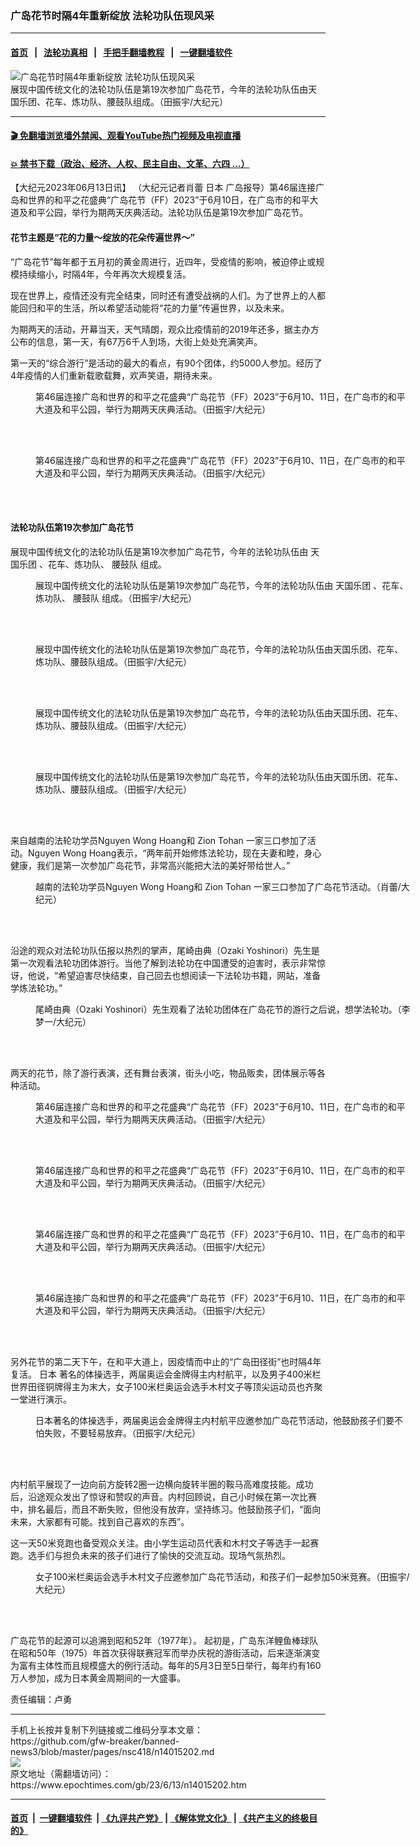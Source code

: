 ### 广岛花节时隔4年重新绽放 法轮功队伍现风采
------------------------

#### [首页](https://github.com/gfw-breaker/banned-news3/blob/master/README.md) &nbsp;&nbsp;|&nbsp;&nbsp; [法轮功真相](https://github.com/begood0513/basic/blob/master/README.md)  &nbsp;&nbsp;|&nbsp;&nbsp; [手把手翻墙教程](https://github.com/gfw-breaker/guides/wiki)  &nbsp;&nbsp;|&nbsp;&nbsp; [一键翻墙软件](https://github.com/gfw-breaker/nogfw/blob/master/README.md)  



<div><img alt="广岛花节时隔4年重新绽放 法轮功队伍现风采" class="attachment-djy_600_400 size-djy_600_400 wp-post-image" src="https://i.epochtimes.com/assets/uploads/2023/06/id14015210-e1f5be205bdb46abebac3dcb-600x400.png"/>
<div class="caption">
 展现中国传统文化的法轮功队伍是第19次参加广岛花节，今年的法轮功队伍由天国乐团、花车、炼功队、腰鼓队组成。（田振宇/大纪元）
</div></div><hr/>

#### [ 🎬  免翻墙浏览墙外禁闻、观看YouTube热门视频及电视直播](https://github.com/gfw-breaker/HelloWorld)

#### [ 💥  禁书下载（政治、经济、人权、民主自由、文革、六四 ...）](https://github.com/gfw-breaker/books/blob/master/README.md)

<div><p>
 【大纪元2023年06月13日讯】
 <span style="font-weight: 400;">
  （大纪元记者肖蕾
  <ok href="https://www.epochtimes.com/gb/tag/%E6%97%A5%E6%9C%AC.html">
   日本
  </ok>
  广岛报导）第46届连接广岛和世界的和平之花盛典“广岛花节（FF）2023”于6月10日，在广岛市的和平大道及和平公园，举行为期两天庆典活动。法轮功队伍是第19次参加广岛花节。
 </span>
</p>
<h4>
 <strong>
  花节主题是“花的力量～绽放的花朵传遍世界～”
 </strong>
</h4>
<p>
 <span style="font-weight: 400;">
  “广岛花节”每年都于五月初的黄金周进行，近四年，受疫情的影响，被迫停止或规模持续缩小，时隔4年，今年再次大规模复活。
 </span>
</p>
<p>
 <span style="font-weight: 400;">
  现在世界上，疫情还没有完全结束，同时还有遭受战祸的人们。为了世界上的人都能回归和平的生活，所以希望活动能将“花的力量”传遍世界，以及未来。
 </span>
</p>
<p>
 <span style="font-weight: 400;">
  为期两天的活动，开幕当天，天气晴朗，观众比疫情前的2019年还多，据主办方公布的信息，第一天，有67万6千人到场，大街上处处充满笑声。
 </span>
</p>
<p>
 <span style="font-weight: 400;">
  第一天的“综合游行”是活动的最大的看点，有90个团体，约5000人参加。经历了4年疫情的人们重新载歌载舞，欢声笑语，期待未来。
 </span>
</p>
<figure aria-describedby="caption-attachment-14015211" class="wp-caption aligncenter" id="attachment_14015211" style="width: 600px">
 <ok href="https://i.epochtimes.com/assets/uploads/2023/06/id14015211-46607f9f61f26f84f6aadab4.png" target="_blank">
  <img alt="" class="size-large wp-image-14015211" src="https://i.epochtimes.com/assets/uploads/2023/06/id14015211-46607f9f61f26f84f6aadab4-600x338.png"/>
 </ok>
 <br/><figcaption class="wp-caption-text" id="caption-attachment-14015211">
  第46届连接广岛和世界的和平之花盛典“广岛花节（FF）2023”于6月10、11日，在广岛市的和平大道及和平公园，举行为期两天庆典活动。（田振宇/大纪元）
 </figcaption><br/>
</figure><br/>
<figure aria-describedby="caption-attachment-14015212" class="wp-caption aligncenter" id="attachment_14015212" style="width: 600px">
 <ok href="https://i.epochtimes.com/assets/uploads/2023/06/id14015212-c770d472dc58c7012e6f9093.png" target="_blank">
  <img alt="" class="size-large wp-image-14015212" src="https://i.epochtimes.com/assets/uploads/2023/06/id14015212-c770d472dc58c7012e6f9093-600x400.png"/>
 </ok>
 <br/><figcaption class="wp-caption-text" id="caption-attachment-14015212">
  第46届连接广岛和世界的和平之花盛典“广岛花节（FF）2023”于6月10、11日，在广岛市的和平大道及和平公园，举行为期两天庆典活动。（田振宇/大纪元）
 </figcaption><br/>
</figure><br/>
<h4>
 法轮功队伍第19次参加广岛花节
</h4>
<p>
 <span style="font-weight: 400;">
  展现中国传统文化的法轮功队伍是第19次参加广岛花节，今年的法轮功队伍由
  <ok href="https://www.epochtimes.com/gb/tag/%E5%A4%A9%E5%9B%BD%E4%B9%90%E5%9B%A2.html">
   天国乐团
  </ok>
  、花车、炼功队、
  <ok href="https://www.epochtimes.com/gb/tag/%E8%85%B0%E9%BC%93%E9%98%9F.html">
   腰鼓队
  </ok>
  组成。
 </span>
</p>
<figure aria-describedby="caption-attachment-14015234" class="wp-caption aligncenter" id="attachment_14015234" style="width: 600px">
 <ok href="https://i.epochtimes.com/assets/uploads/2023/06/id14015234-f0e73d33ac02fe6ecf77b20e.png" target="_blank">
  <img alt="" class="size-large wp-image-14015234" src="https://i.epochtimes.com/assets/uploads/2023/06/id14015234-f0e73d33ac02fe6ecf77b20e-600x338.png"/>
 </ok>
 <br/><figcaption class="wp-caption-text" id="caption-attachment-14015234">
  展现中国传统文化的法轮功队伍是第19次参加广岛花节，今年的法轮功队伍由
  <ok href="https://www.epochtimes.com/gb/tag/%E5%A4%A9%E5%9B%BD%E4%B9%90%E5%9B%A2.html">
   天国乐团
  </ok>
  、花车、炼功队、
  <ok href="https://www.epochtimes.com/gb/tag/%E8%85%B0%E9%BC%93%E9%98%9F.html">
   腰鼓队
  </ok>
  组成。（田振宇/大纪元）
 </figcaption><br/>
</figure><br/>
<figure aria-describedby="caption-attachment-14015213" class="wp-caption aligncenter" id="attachment_14015213" style="width: 600px">
 <ok href="https://i.epochtimes.com/assets/uploads/2023/06/id14015213-e2cbf331b06f0df5422b558d.png" target="_blank">
  <img alt="" class="size-large wp-image-14015213" src="https://i.epochtimes.com/assets/uploads/2023/06/id14015213-e2cbf331b06f0df5422b558d-600x338.png"/>
 </ok>
 <br/><figcaption class="wp-caption-text" id="caption-attachment-14015213">
  展现中国传统文化的法轮功队伍是第19次参加广岛花节，今年的法轮功队伍由天国乐团、花车、炼功队、腰鼓队组成。（田振宇/大纪元）
 </figcaption><br/>
</figure><br/>
<figure aria-describedby="caption-attachment-14015215" class="wp-caption aligncenter" id="attachment_14015215" style="width: 600px">
 <ok href="https://i.epochtimes.com/assets/uploads/2023/06/id14015215-83531211f8aed14cfc43d332.png" target="_blank">
  <img alt="" class="size-large wp-image-14015215" src="https://i.epochtimes.com/assets/uploads/2023/06/id14015215-83531211f8aed14cfc43d332-600x338.png"/>
 </ok>
 <br/><figcaption class="wp-caption-text" id="caption-attachment-14015215">
  展现中国传统文化的法轮功队伍是第19次参加广岛花节，今年的法轮功队伍由天国乐团、花车、炼功队、腰鼓队组成。（田振宇/大纪元）
 </figcaption><br/>
</figure><br/>
<figure aria-describedby="caption-attachment-14015216" class="wp-caption aligncenter" id="attachment_14015216" style="width: 600px">
 <ok href="https://i.epochtimes.com/assets/uploads/2023/06/id14015216-3cb643ff13273b2e2ba1b7be41c5e5b5.png" target="_blank">
  <img alt="" class="size-large wp-image-14015216" src="https://i.epochtimes.com/assets/uploads/2023/06/id14015216-3cb643ff13273b2e2ba1b7be41c5e5b5-600x338.png"/>
 </ok>
 <br/><figcaption class="wp-caption-text" id="caption-attachment-14015216">
  展现中国传统文化的法轮功队伍是第19次参加广岛花节，今年的法轮功队伍由天国乐团、花车、炼功队、腰鼓队组成。（田振宇/大纪元）
 </figcaption><br/>
</figure><br/>
<p>
 <span style="font-weight: 400;">
  来自越南的法轮功学员Nguyen Wong Hoang和 Zion Tohan 一家三口参加了活动。Nguyen Wong Hoang表示，“两年前开始修炼法轮功，现在夫妻和睦，身心健康，我们是第一次参加广岛花节，非常高兴能把大法的美好带给世人。”
 </span>
</p>
<figure aria-describedby="caption-attachment-14015218" class="wp-caption aligncenter" id="attachment_14015218" style="width: 600px">
 <ok href="https://i.epochtimes.com/assets/uploads/2023/06/id14015218-1b90003900b65db92511375370520f1e.jpg" target="_blank">
  <img alt="" class="size-large wp-image-14015218" src="https://i.epochtimes.com/assets/uploads/2023/06/id14015218-1b90003900b65db92511375370520f1e-600x450.jpg"/>
 </ok>
 <br/><figcaption class="wp-caption-text" id="caption-attachment-14015218">
  越南的法轮功学员Nguyen Wong Hoang和 Zion Tohan 一家三口参加了广岛花节活动。（肖蕾/大纪元）
 </figcaption><br/>
</figure><br/>
<p>
 <span style="font-weight: 400;">
  沿途的观众对法轮功队伍报以热烈的掌声，尾崎由典（Ozaki Yoshinori）先生是第一次观看法轮功团体游行。当他了解到法轮功在中国遭受的迫害时，表示非常惊讶，他说，“希望迫害尽快结束，自己回去也想阅读一下法轮功书籍，网站，准备学炼法轮功。”
 </span>
</p>
<figure aria-describedby="caption-attachment-14015219" class="wp-caption aligncenter" id="attachment_14015219" style="width: 600px">
 <ok href="https://i.epochtimes.com/assets/uploads/2023/06/id14015219-f2699a8b60d75b8f73bafd96d2d6a531.jpg" target="_blank">
  <img alt="" class="size-large wp-image-14015219" src="https://i.epochtimes.com/assets/uploads/2023/06/id14015219-f2699a8b60d75b8f73bafd96d2d6a531-600x450.jpg"/>
 </ok>
 <br/><figcaption class="wp-caption-text" id="caption-attachment-14015219">
  尾崎由典（Ozaki Yoshinori）先生观看了法轮功团体在广岛花节的游行之后说，想学法轮功。（李梦一/大纪元）
 </figcaption><br/>
</figure><br/>
<p>
 <span style="font-weight: 400;">
  两天的花节，除了游行表演，还有舞台表演，街头小吃，物品贩卖，团体展示等各种活动。
 </span>
</p>
<figure aria-describedby="caption-attachment-14015217" class="wp-caption aligncenter" id="attachment_14015217" style="width: 600px">
 <ok href="https://i.epochtimes.com/assets/uploads/2023/06/id14015217-18ca49c3ece3e10506014088.png" target="_blank">
  <img alt="" class="size-large wp-image-14015217" src="https://i.epochtimes.com/assets/uploads/2023/06/id14015217-18ca49c3ece3e10506014088-600x338.png"/>
 </ok>
 <br/><figcaption class="wp-caption-text" id="caption-attachment-14015217">
  第46届连接广岛和世界的和平之花盛典“广岛花节（FF）2023”于6月10、11日，在广岛市的和平大道及和平公园，举行为期两天庆典活动。（田振宇/大纪元）
 </figcaption><br/>
</figure><br/>
<figure aria-describedby="caption-attachment-14015226" class="wp-caption aligncenter" id="attachment_14015226" style="width: 600px">
 <ok href="https://i.epochtimes.com/assets/uploads/2023/06/id14015226-25445ca657beabb551ccbdfa.png" target="_blank">
  <img alt="" class="size-large wp-image-14015226" src="https://i.epochtimes.com/assets/uploads/2023/06/id14015226-25445ca657beabb551ccbdfa-600x384.png"/>
 </ok>
 <br/><figcaption class="wp-caption-text" id="caption-attachment-14015226">
  第46届连接广岛和世界的和平之花盛典“广岛花节（FF）2023”于6月10、11日，在广岛市的和平大道及和平公园，举行为期两天庆典活动。（田振宇/大纪元）
 </figcaption><br/>
</figure><br/>
<figure aria-describedby="caption-attachment-14015224" class="wp-caption aligncenter" id="attachment_14015224" style="width: 600px">
 <ok href="https://i.epochtimes.com/assets/uploads/2023/06/id14015224-3c8a4911810814c78bc3d5ae.jpg" target="_blank">
  <img alt="" class="size-large wp-image-14015224" src="https://i.epochtimes.com/assets/uploads/2023/06/id14015224-3c8a4911810814c78bc3d5ae-600x400.jpg"/>
 </ok>
 <br/><figcaption class="wp-caption-text" id="caption-attachment-14015224">
  第46届连接广岛和世界的和平之花盛典“广岛花节（FF）2023”于6月10、11日，在广岛市的和平大道及和平公园，举行为期两天庆典活动。（田振宇/大纪元）
 </figcaption><br/>
</figure><br/>
<figure aria-describedby="caption-attachment-14015225" class="wp-caption aligncenter" id="attachment_14015225" style="width: 600px">
 <ok href="https://i.epochtimes.com/assets/uploads/2023/06/id14015225-5a60b5bb074b7daaf51ab187.jpg" target="_blank">
  <img alt="" class="size-large wp-image-14015225" src="https://i.epochtimes.com/assets/uploads/2023/06/id14015225-5a60b5bb074b7daaf51ab187-600x400.jpg"/>
 </ok>
 <br/><figcaption class="wp-caption-text" id="caption-attachment-14015225">
  第46届连接广岛和世界的和平之花盛典“广岛花节（FF）2023”于6月10、11日，在广岛市的和平大道及和平公园，举行为期两天庆典活动。（田振宇/大纪元）
 </figcaption><br/>
</figure><br/>
<p>
 <span style="font-weight: 400;">
  另外花节的第二天下午，在和平大道上，因疫情而中止的“广岛田径街”也时隔4年复活。
  <ok href="https://www.epochtimes.com/gb/tag/%E6%97%A5%E6%9C%AC.html">
   日本
  </ok>
  著名的体操选手，两届奥运会金牌得主内村航平，以及男子400米栏世界田径铜牌得主为末大，女子100米栏奥运会选手木村文子等顶尖运动员也齐聚一堂进行演示。
 </span>
</p>
<figure aria-describedby="caption-attachment-14015220" class="wp-caption aligncenter" id="attachment_14015220" style="width: 600px">
 <ok href="https://i.epochtimes.com/assets/uploads/2023/06/id14015220-e5c256d7121af8dd3c4eb56c.png" target="_blank">
  <img alt="" class="size-large wp-image-14015220" src="https://i.epochtimes.com/assets/uploads/2023/06/id14015220-e5c256d7121af8dd3c4eb56c-600x338.png"/>
 </ok>
 <br/><figcaption class="wp-caption-text" id="caption-attachment-14015220">
  日本著名的体操选手，两届奥运会金牌得主内村航平应邀参加广岛花节活动，他鼓励孩子们要不怕失败，不要轻易放弃。（田振宇/大纪元）
 </figcaption><br/>
</figure><br/>
<p>
 <span style="font-weight: 400;">
  内村航平展现了一边向前方旋转2圈一边横向旋转半圈的鞍马高难度技能。成功后，沿途观众发出了惊讶和赞叹的声音。内村回顾说，自己小时候在第一次比赛中，排名最后，而且不断失败，但他没有放弃，坚持练习。他鼓励孩子们，“面向未来，大家都有可能。找到自己喜欢的东西”。
 </span>
</p>
<p>
 <span style="font-weight: 400;">
  这一天50米竞跑也备受观众关注。由小学生运动员代表和木村文子等选手一起赛跑。选手们与担负未来的孩子们进行了愉快的交流互动。现场气氛热烈。
 </span>
</p>
<figure aria-describedby="caption-attachment-14015229" class="wp-caption aligncenter" id="attachment_14015229" style="width: 600px">
 <ok href="https://i.epochtimes.com/assets/uploads/2023/06/id14015229-IMG_9234.jpg" target="_blank">
  <img alt="" class="size-large wp-image-14015229" src="https://i.epochtimes.com/assets/uploads/2023/06/id14015229-IMG_9234-600x400.jpg"/>
 </ok>
 <br/><figcaption class="wp-caption-text" id="caption-attachment-14015229">
  女子100米栏奥运会选手木村文子应邀参加广岛花节活动，和孩子们一起参加50米竞赛。（田振宇/大纪元）
 </figcaption><br/>
</figure><br/>
<p>
 <span style="font-weight: 400;">
  广岛花节的起源可以追溯到昭和52年（1977年）。 起初是，广岛东洋鲤鱼棒球队在昭和50年（1975）年首次获得联赛冠军而举办庆祝的游街活动，后来逐渐演变为富有主体性而且规模盛大的例行活动。每年的5月3日至5日举行，每年约有160万人参加，成为日本黄金周期间的一大盛事。
 </span>
</p>
<p>
 责任编辑：卢勇
</p>
</div>
<hr/>
手机上长按并复制下列链接或二维码分享本文章：<br/>
https://github.com/gfw-breaker/banned-news3/blob/master/pages/nsc418/n14015202.md <br/>
<a href='https://github.com/gfw-breaker/banned-news3/blob/master/pages/nsc418/n14015202.md'><img src='https://github.com/gfw-breaker/banned-news3/blob/master/pages/nsc418/n14015202.md.png'/></a> <br/>
原文地址（需翻墙访问）：https://www.epochtimes.com/gb/23/6/13/n14015202.htm


------------------------
#### [首页](https://github.com/gfw-breaker/banned-news3/blob/master/README.md) &nbsp;|&nbsp; [一键翻墙软件](https://github.com/gfw-breaker/nogfw/blob/master/README.md) &nbsp;| [《九评共产党》](https://github.com/gfw-breaker/9ping.md/blob/master/README.md#九评之一评共产党是什么) | [《解体党文化》](https://github.com/gfw-breaker/jtdwh.md/blob/master/README.md) | [《共产主义的终极目的》](https://github.com/gfw-breaker/gczydzjmd.md/blob/master/README.md)


<img src='http://gfw-breaker.win/banned-news3/pages/nsc418/n14015202.md' width='0px' height='0px'/>